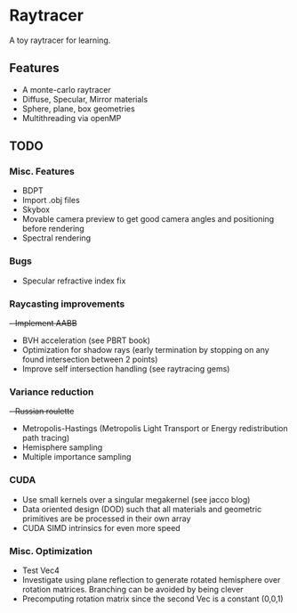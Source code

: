# Raytracer

A toy raytracer for learning.

## Features
- A monte-carlo raytracer
- Diffuse, Specular, Mirror materials
- Sphere, plane, box geometries
- Multithreading via openMP

## TODO
### Misc. Features
- BDPT
- Import .obj files
- Skybox
- Movable camera preview to get good camera angles and positioning before rendering
- Spectral rendering

### Bugs
- Specular refractive index fix

### Raycasting improvements
~~- Implement AABB~~
- BVH acceleration (see PBRT book)
- Optimization for shadow rays (early termination by stopping on any found intersection between 2 points)
- Improve self intersection handling (see raytracing gems)

### Variance reduction
~~- Russian roulette~~
- Metropolis-Hastings (Metropolis Light Transport or Energy redistribution path tracing)
- Hemisphere sampling
- Multiple importance sampling

### CUDA
- Use small kernels over a singular megakernel (see jacco blog)
- Data oriented design (DOD) such that all materials and geometric primitives are be processed in their own array
- CUDA SIMD intrinsics for even more speed

### Misc. Optimization
- Test Vec4
- Investigate using plane reflection to generate rotated hemisphere over rotation matrices. Branching can be avoided by being clever
- Precomputing rotation matrix since the second Vec is a constant (0,0,1)
